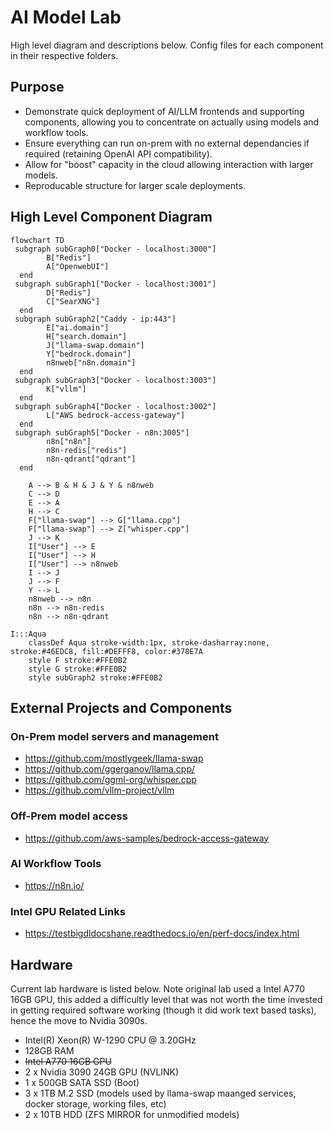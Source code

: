 # AI Model Lab

High level diagram and descriptions below. Config files for each component in their respective folders.

## Purpose
* Demonstrate quick deployment of AI/LLM frontends and supporting components, allowing you to concentrate on actually using models and workflow tools.
* Ensure everything can run on-prem with no external dependancies if required (retaining OpenAI API compatibility).
* Allow for "boost" capacity in the cloud allowing interaction with larger models.
* Reproducable structure for larger scale deployments.

## High Level Component Diagram

```mermaid
flowchart TD
 subgraph subGraph0["Docker - localhost:3000"]
        B["Redis"]
        A["OpenwebUI"]
  end
 subgraph subGraph1["Docker - localhost:3001"]
        D["Redis"]
        C["SearXNG"]
  end
 subgraph subGraph2["Caddy - ip:443"]
        E["ai.domain"]
        H["search.domain"]
        J["llama-swap.domain"]
        Y["bedrock.domain"]
        n8nweb["n8n.domain"]
  end
 subgraph subGraph3["Docker - localhost:3003"]
        K["vllm"]
  end
 subgraph subGraph4["Docker - localhost:3002"]
        L["AWS bedrock-access-gateway"]
  end
 subgraph subGraph5["Docker - n8n:3005"]
        n8n["n8n"]
        n8n-redis["redis"]
        n8n-qdrant["qdrant"]
  end

    A --> B & H & J & Y & n8nweb
    C --> D
    E --> A
    H --> C
    F["llama-swap"] --> G["llama.cpp"]
    F["llama-swap"] --> Z["whisper.cpp"]
    J --> K
    I["User"] --> E
    I["User"] --> H
    I["User"] --> n8nweb
    I --> J
    J --> F
    Y --> L
    n8nweb --> n8n
    n8n --> n8n-redis
    n8n --> n8n-qdrant

I:::Aqua
    classDef Aqua stroke-width:1px, stroke-dasharray:none, stroke:#46EDC8, fill:#DEFFF8, color:#378E7A
    style F stroke:#FFE0B2
    style G stroke:#FFE0B2
    style subGraph2 stroke:#FFE0B2
```

## External Projects and Components

### On-Prem model servers and management
* https://github.com/mostlygeek/llama-swap
* https://github.com/ggerganov/llama.cpp/
* https://github.com/ggml-org/whisper.cpp
* https://github.com/vllm-project/vllm

### Off-Prem model access
* https://github.com/aws-samples/bedrock-access-gateway

### AI Workflow Tools
* https://n8n.io/

### Intel GPU Related Links
* https://testbigdldocshane.readthedocs.io/en/perf-docs/index.html


## Hardware
Current lab hardware is listed below. 
Note original lab used a Intel A770 16GB GPU,  this added a difficultly level that was not worth the time invested in getting required software working (though it did work text based tasks), hence the move to Nvidia 3090s.

* Intel(R) Xeon(R) W-1290 CPU @ 3.20GHz
* 128GB RAM
* ~~Intel A770 16GB GPU~~
* 2 x Nvidia 3090 24GB GPU (NVLINK)
* 1 x 500GB SATA SSD (Boot)
* 3 x 1TB M.2 SSD (models used by llama-swap maanged services, docker storage, working files, etc)
* 2 x 10TB HDD (ZFS MIRROR for unmodified models)
